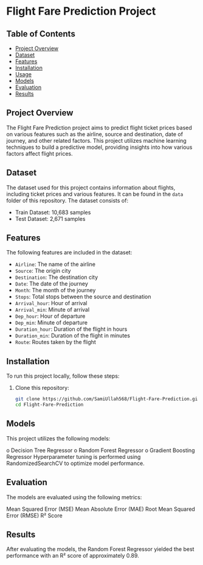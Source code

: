 # Flight Fare Prediction Project

## Table of Contents
- [Project Overview](#project-overview)
- [Dataset](#dataset)
- [Features](#features)
- [Installation](#installation)
- [Usage](#usage)
- [Models](#models)
- [Evaluation](#evaluation)
- [Results](#results)

## Project Overview
The Flight Fare Prediction project aims to predict flight ticket prices based on various features such as the airline, source and destination, date of journey, and other related factors. This project utilizes machine learning techniques to build a predictive model, providing insights into how various factors affect flight prices.

## Dataset
The dataset used for this project contains information about flights, including ticket prices and various features. It can be found in the `data` folder of this repository. The dataset consists of:
- Train Dataset: 10,683 samples
- Test Dataset: 2,671 samples

## Features
The following features are included in the dataset:
- `Airline`: The name of the airline
- `Source`: The origin city
- `Destination`: The destination city
- `Date`: The date of the journey
- `Month`: The month of the journey
- `Stops`: Total stops between the source and destination
- `Arrival_hour`: Hour of arrival
- `Arrival_min`: Minute of arrival
- `Dep_hour`: Hour of departure
- `Dep_min`: Minute of departure
- `Duration_hour`: Duration of the flight in hours
- `Duration_min`: Duration of the flight in minutes
- `Route`: Routes taken by the flight

## Installation
To run this project locally, follow these steps:

1. Clone this repository:
   ```bash
   git clone https://github.com/SamiUllah568/Flight-Fare-Prediction.git
   cd Flight-Fare-Prediction

## **Models**
This project utilizes the following models:

   o   Decision Tree Regressor
   o   Random Forest Regressor
   o   Gradient Boosting Regressor
Hyperparameter tuning is performed using RandomizedSearchCV to optimize model performance.

## **Evaluation**
The models are evaluated using the following metrics:

Mean Squared Error (MSE)
Mean Absolute Error (MAE)
Root Mean Squared Error (RMSE)
R² Score
## **Results**
After evaluating the models, the Random Forest Regressor yielded the best performance with an R² score of approximately 0.89.

